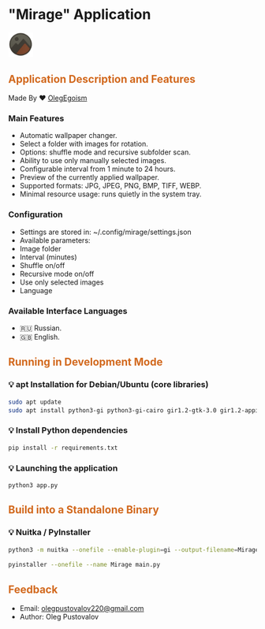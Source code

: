 <h1>
"Mirage" Application
</h1>

<img src="logo_app.png" width="10%" />

<h2 style="color: chocolate">
Application Description and Features
</h2> 

Made By ❤ [OlegEgoism](https://github.com/OlegEgoism)

<h3>Main Features</h3>

- Automatic wallpaper changer.
- Select a folder with images for rotation.
- Options: shuffle mode and recursive subfolder scan.
- Ability to use only manually selected images.
- Configurable interval from 1 minute to 24 hours.
- Preview of the currently applied wallpaper.
- Supported formats: JPG, JPEG, PNG, BMP, TIFF, WEBP.
- Minimal resource usage: runs quietly in the system tray.

<h3>Configuration</h3>

- Settings are stored in: ~/.config/mirage/settings.json
- Available parameters:
- Image folder
- Interval (minutes)
- Shuffle on/off
- Recursive mode on/off
- Use only selected images
- Language

<h3>Available Interface Languages</h3>

- 🇷🇺 Russian.
- 🇬🇧 English.

<h2 style="color: chocolate">
Running in Development Mode
</h2>

<h3>💡 apt Installation for Debian/Ubuntu (core libraries)</h3>

```bash
sudo apt update
sudo apt install python3-gi python3-gi-cairo gir1.2-gtk-3.0 gir1.2-appindicator3-0.1 gir1.2-gio-2.0
```

<h3>💡 Install Python dependencies</h3>

```bash
pip install -r requirements.txt
```

<h3>💡 Launching the application</h3>

```bash
python3 app.py
```

<h2 style="color: chocolate"> Build into a Standalone Binary </h2> <h3>💡 Nuitka / PyInstaller</h3>

```bash
python3 -m nuitka --onefile --enable-plugin=gi --output-filename=Mirage main.py
```

```bash
pyinstaller --onefile --name Mirage main.py
```

<h2 style="color: chocolate"> Feedback </h2>

- Email: olegpustovalov220@gmail.com
- Author: Oleg Pustovalov









[//]: # ()
[//]: # ()
[//]: # ()
[//]: # ()
[//]: # ()
[//]: # ()
[//]: # ()
[//]: # (<h2 style="color: chocolate">)

[//]: # (    Building app)

[//]: # (    <span style="color: red">&#40;recommended&#41;</span>)

[//]: # (</h2>)

[//]: # ()
[//]: # (<h3>💡 Launch file "build.sh" &#40;assembly time up to 5 minutes&#41;</h3>)

[//]: # ()
[//]: # (```bash)

[//]: # (chmod +x build.sh)

[//]: # (./build.sh)

[//]: # (```)

[//]: # ()
[//]: # (<h3>💡 Checking the created file SyMo-onefile</h3>)

[//]: # ()
[//]: # (```bash)

[//]: # (ls -l *SyMo-onefile)

[//]: # (```)

[//]: # ()
[//]: # (<h2 style="color: chocolate">)

[//]: # (  Remove)

[//]: # (  <span style="color: red">&#40;recommended&#41;</span>)

[//]: # (</h2>)

[//]: # ()
[//]: # (```bash)

[//]: # (chmod +x uninstall-symo.sh)

[//]: # (./uninstall-symo.sh)

[//]: # (```)